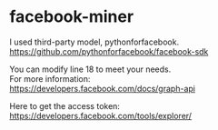 facebook-miner
==============
I used third-party model, pythonforfacebook.<br>
https://github.com/pythonforfacebook/facebook-sdk

You can modify line 18 to meet your needs.<br>
For more information:<br>
https://developers.facebook.com/docs/graph-api

Here to get the access token:<br>
https://developers.facebook.com/tools/explorer/
